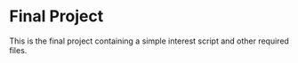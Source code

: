 
# Final Project
This is the final project containing a simple interest script and other required files.
